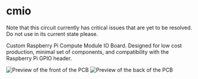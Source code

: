 # cmio

Note that this circuit currently has critical issues that are yet to be resolved. Do not use in its current state please.

Custom Raspberry Pi Compute Module IO Board. Designed for low cost production,
minimal set of components, and compatibility with the Raspberry Pi GPIO header.

![Preview of the front of the PCB](https://github.com/deltabeard/cmio/raw/master/out/cmio-top.png)
![Preview of the back of the PCB](https://github.com/deltabeard/cmio/raw/master/out/cmio-bottom.png)
